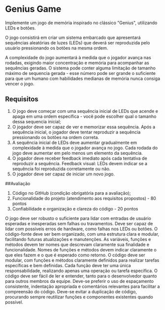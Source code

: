 # Genius Game

Implemente um jogo de memória inspirado no clássico "Genius", utilizando LEDs e botões.

O jogo consistirá em criar um sistema embarcado que apresentará sequências aleatórias de luzes (LEDs) que deverá ser reproduzida pelo usuário pressionando os botões na mesma ordem. 

A complexidade do jogo aumentará à medida que o jogador avança nas rodadas, exigindo maior concentração e memória para acompanhar as sequências geradas. O sistema pode conter alguma limitação de tamanho máximo de sequencia gerada - esse número pode ser grande o suficiente para que um humano com habilidades medianas de memória nunca consiga vencer o jogo.

## Requisitos

1) O jogo deve começar com uma sequência inicial de LEDs que acende e apaga em uma ordem específica - você pode escolher qual o tamanho dessa sequencia inicial;
2) O jogador deve ser capaz de ver e memorizar essa sequência. Após a sequência inicial, o jogador deve tentar reproduzir a sequência pressionando os botões na ordem correta.
3) A sequência inicial de LEDs deve aumentar gradualmente em complexidade à medida que o jogador avança no jogo. Cada rodada do jogo deve aumentar em pelo menos um elemento da sequência.
4) O jogador deve receber feedback imediato após cada tentativa de reproduzir a sequência.  Feedback visual: LEDs devem indicar se a sequência foi reproduzida corretamente ou não.
5) O jogador deve ser capaz de iniciar um novo jogo.

##Avaliação
1) Código no GitHub (condição obrigatória para a avaliação);
2) Funcionalidade do projeto (atendimento aos requisitos propostos) - 80 pontos
3) Confiabilidade e organização e clareza do código - 20 pontos

O jogo deve ser robusto o suficiente para lidar com entradas de usuário esperadas e inesperadas sem falhas ou travamentos.
Deve ser capaz de lidar com possíveis erros de hardware, como falhas nos LEDs ou botões.
O código-fonte deve ser bem organizado, com uma estrutura clara e modular, facilitando futuras atualizações e manutenções.
As variáveis, funções e métodos devem ter nomes que descrevam claramente sua finalidade e funcionalidade. 
Nomes de funções e métodos devem indicar claramente o que eles fazem e o que é esperado como retorno.
O código deve ser modular, com funções e métodos claramente definidos para realizar tarefas específicas e bem definidas.
Cada função deve ter uma única responsabilidade, realizando apenas uma operação ou tarefa específica.
O código deve ser fácil de ler e entender, tanto para o desenvolvedor quanto para outros membros da equipe.
Deve-se preferir o uso de espaçamento consistente, indentação apropriada e comentários relevantes para facilitar a compreensão do código.
Deve-se evitar a duplicação de código, procurando sempre reutilizar funções e componentes existentes quando possível.